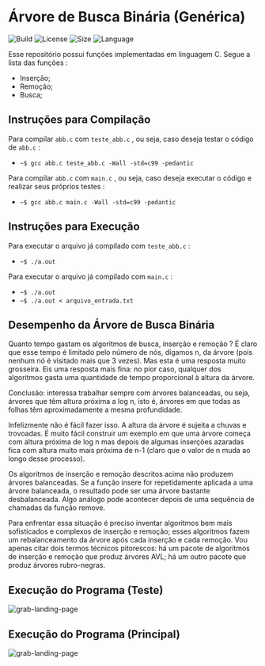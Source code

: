 Árvore de Busca Binária (Genérica)
==================================
![Build](https://img.shields.io/bitbucket/pipelines/rafaelescaleira/abb.svg?logo=abb) ![License](https://img.shields.io/github/license/rafaelescaleira/abb.svg) ![Size](https://img.shields.io/github/repo-size/rafaelescaleira/abb.svg) ![Language](https://img.shields.io/github/languages/top/rafaelescaleira/abb.svg?colorB=orange)

Esse repositório possui funções implementadas em linguagem C.
Segue a lista das funções :

* Inserção;
* Remoção;
* Busca;

Instruções para Compilação
--------------------------
Para compilar `` abb.c `` com `` teste_abb.c `` , ou seja, caso deseja testar o código de `` abb.c `` :

* `` ~$ gcc abb.c teste_abb.c -Wall -std=c99 -pedantic ``

Para compilar `` abb.c `` com `` main.c `` , ou seja, caso deseja executar o código e realizar seus próprios testes :

* `` ~$ gcc abb.c main.c -Wall -std=c99 -pedantic ``

Instruções para Execução
------------------------
Para executar o arquivo já compilado com `` teste_abb.c `` :

* `` ~$ ./a.out ``

Para executar o arquivo já compilado com `` main.c `` :

* `` ~$ ./a.out ``
* `` ~$ ./a.out < arquivo_entrada.txt ``

Desempenho da Árvore de Busca Binária
-------------------------------------

Quanto tempo gastam os algoritmos de busca, inserção e remoção ? É claro que esse tempo é limitado pelo número de nós, digamos n, da árvore (pois nenhum nó é visitado mais que 3 vezes). Mas esta é uma resposta muito grosseira. Eis uma resposta mais fina: no pior caso, qualquer dos algoritmos gasta uma quantidade de tempo proporcional à altura da árvore.

Conclusão: interessa trabalhar sempre com árvores balanceadas, ou seja, árvores que têm altura próxima a log n, isto é, árvores em que todas as folhas têm aproximadamente a mesma profundidade.

Infelizmente não é fácil fazer isso. A altura da árvore é sujeita a chuvas e trovoadas. É muito fácil construir um exemplo em que uma árvore começa com altura próxima de log n mas depois de algumas inserções azaradas fica com altura muito mais próxima de n-1 (claro que o valor de n muda ao longo desse processo).

Os algoritmos de inserção e remoção descritos acima não produzem árvores balanceadas. Se a função insere for repetidamente aplicada a uma árvore balanceada, o resultado pode ser uma árvore bastante desbalanceada. Algo análogo pode acontecer depois de uma sequência de chamadas da função remove.

Para enfrentar essa situação é preciso inventar algoritmos bem mais sofisticados e complexos de inserção e remoção; esses algoritmos fazem um rebalanceamento da árvore após cada inserção e cada remoção. Vou apenas citar dois termos técnicos pitorescos: há um pacote de algoritmos de inserção e remoção que produz árvores AVL; há um outro pacote que produz árvores rubro-negras.

Execução do Programa (Teste)
----------------------------
![grab-landing-page](https://j.gifs.com/APGABz.gif)

Execução do Programa (Principal)
--------------------------------
![grab-landing-page](https://j.gifs.com/xvE9Pr.gif)
